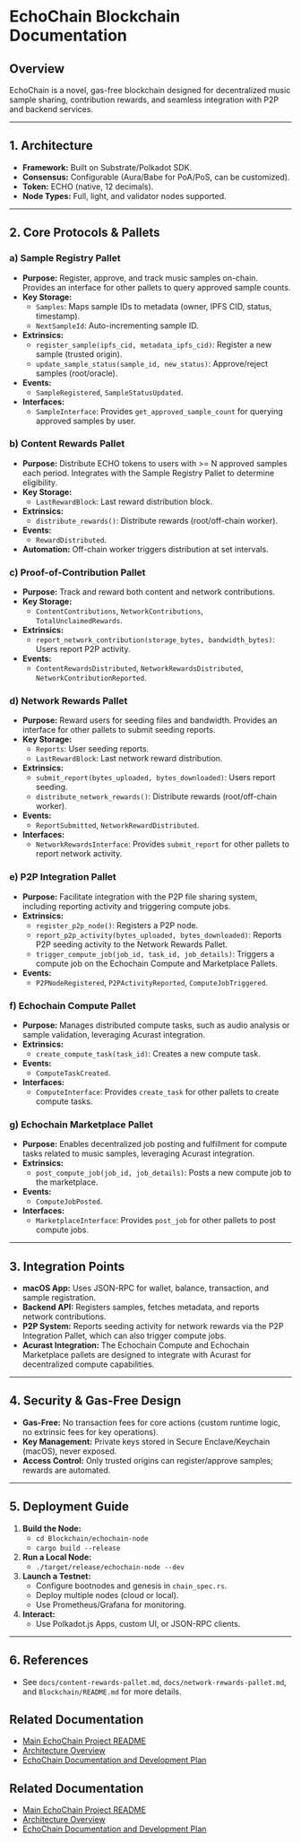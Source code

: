 # EchoChain Blockchain Documentation

## Overview
EchoChain is a novel, gas-free blockchain designed for decentralized music sample sharing, contribution rewards, and seamless integration with P2P and backend services.

---

## 1. Architecture
- **Framework:** Built on Substrate/Polkadot SDK.
- **Consensus:** Configurable (Aura/Babe for PoA/PoS, can be customized).
- **Token:** ECHO (native, 12 decimals).
- **Node Types:** Full, light, and validator nodes supported.

---

## 2. Core Protocols & Pallets
### a) Sample Registry Pallet
- **Purpose:** Register, approve, and track music samples on-chain. Provides an interface for other pallets to query approved sample counts.
- **Key Storage:**
  - `Samples`: Maps sample IDs to metadata (owner, IPFS CID, status, timestamp).
  - `NextSampleId`: Auto-incrementing sample ID.
- **Extrinsics:**
  - `register_sample(ipfs_cid, metadata_ipfs_cid)`: Register a new sample (trusted origin).
  - `update_sample_status(sample_id, new_status)`: Approve/reject samples (root/oracle).
- **Events:**
  - `SampleRegistered`, `SampleStatusUpdated`.
- **Interfaces:**
  - `SampleInterface`: Provides `get_approved_sample_count` for querying approved samples by user.

### b) Content Rewards Pallet
- **Purpose:** Distribute ECHO tokens to users with >= N approved samples each period. Integrates with the Sample Registry Pallet to determine eligibility.
- **Key Storage:**
  - `LastRewardBlock`: Last reward distribution block.
- **Extrinsics:**
  - `distribute_rewards()`: Distribute rewards (root/off-chain worker).
- **Events:**
  - `RewardDistributed`.
- **Automation:** Off-chain worker triggers distribution at set intervals.

### c) Proof-of-Contribution Pallet
- **Purpose:** Track and reward both content and network contributions.
- **Key Storage:**
  - `ContentContributions`, `NetworkContributions`, `TotalUnclaimedRewards`.
- **Extrinsics:**
  - `report_network_contribution(storage_bytes, bandwidth_bytes)`: Users report P2P activity.
- **Events:**
  - `ContentRewardsDistributed`, `NetworkRewardsDistributed`, `NetworkContributionReported`.

### d) Network Rewards Pallet
- **Purpose:** Reward users for seeding files and bandwidth. Provides an interface for other pallets to submit seeding reports.
- **Key Storage:**
  - `Reports`: User seeding reports.
  - `LastRewardBlock`: Last network reward distribution.
- **Extrinsics:**
  - `submit_report(bytes_uploaded, bytes_downloaded)`: Users report seeding.
  - `distribute_network_rewards()`: Distribute rewards (root/off-chain worker).
- **Events:**
  - `ReportSubmitted`, `NetworkRewardDistributed`.
- **Interfaces:**
  - `NetworkRewardsInterface`: Provides `submit_report` for other pallets to report network activity.

### e) P2P Integration Pallet
- **Purpose:** Facilitate integration with the P2P file sharing system, including reporting activity and triggering compute jobs.
- **Extrinsics:**
  - `register_p2p_node()`: Registers a P2P node.
  - `report_p2p_activity(bytes_uploaded, bytes_downloaded)`: Reports P2P seeding activity to the Network Rewards Pallet.
  - `trigger_compute_job(job_id, task_id, job_details)`: Triggers a compute job on the Echochain Compute and Marketplace Pallets.
- **Events:**
  - `P2PNodeRegistered`, `P2PActivityReported`, `ComputeJobTriggered`.

### f) Echochain Compute Pallet
- **Purpose:** Manages distributed compute tasks, such as audio analysis or sample validation, leveraging Acurast integration.
- **Extrinsics:**
  - `create_compute_task(task_id)`: Creates a new compute task.
- **Events:**
  - `ComputeTaskCreated`.
- **Interfaces:**
  - `ComputeInterface`: Provides `create_task` for other pallets to create compute tasks.

### g) Echochain Marketplace Pallet
- **Purpose:** Enables decentralized job posting and fulfillment for compute tasks related to music samples, leveraging Acurast integration.
- **Extrinsics:**
  - `post_compute_job(job_id, job_details)`: Posts a new compute job to the marketplace.
- **Events:**
  - `ComputeJobPosted`.
- **Interfaces:**
  - `MarketplaceInterface`: Provides `post_job` for other pallets to post compute jobs.

---

## 3. Integration Points
- **macOS App:** Uses JSON-RPC for wallet, balance, transaction, and sample registration.
- **Backend API:** Registers samples, fetches metadata, and reports network contributions.
- **P2P System:** Reports seeding activity for network rewards via the P2P Integration Pallet, which can also trigger compute jobs.
- **Acurast Integration:** The Echochain Compute and Echochain Marketplace pallets are designed to integrate with Acurast for decentralized compute capabilities.

---

## 4. Security & Gas-Free Design
- **Gas-Free:** No transaction fees for core actions (custom runtime logic, no extrinsic fees for key operations).
- **Key Management:** Private keys stored in Secure Enclave/Keychain (macOS), never exposed.
- **Access Control:** Only trusted origins can register/approve samples; rewards are automated.

---

## 5. Deployment Guide
1. **Build the Node:**
   - `cd Blockchain/echochain-node`
   - `cargo build --release`
2. **Run a Local Node:**
   - `./target/release/echochain-node --dev`
3. **Launch a Testnet:**
   - Configure bootnodes and genesis in `chain_spec.rs`.
   - Deploy multiple nodes (cloud or local).
   - Use Prometheus/Grafana for monitoring.
4. **Interact:**
   - Use Polkadot.js Apps, custom UI, or JSON-RPC clients.

---

## 6. References
- See `docs/content-rewards-pallet.md`, `docs/network-rewards-pallet.md`, and `Blockchain/README.md` for more details. 

## Related Documentation

*   [Main EchoChain Project README](../README.md)
*   [Architecture Overview](./architecture.md)
*   [EchoChain Documentation and Development Plan](./EchoChain_Documentation_and_Development_Plan.md) 

## Related Documentation

*   [Main EchoChain Project README](../README.md)
*   [Architecture Overview](./architecture.md)
*   [EchoChain Documentation and Development Plan](./EchoChain_Documentation_and_Development_Plan.md)